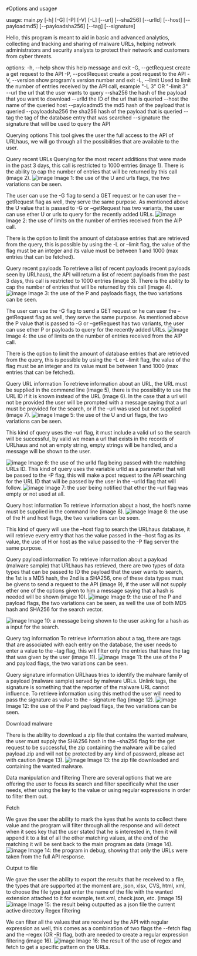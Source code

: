 `#`Options and usage`#`

usage: main.py [-h] [-G] [-P] [-V] [-L] [--url] [--sha256] [--urlId]
                  [--host] [--payloadmd5] [--payloadsha256] [--tag]
                  [--signature]

Hello, this program is meant to aid in basic and advanced analytics,
collecting and tracking and sharing of malware URLs, helping network
administrators and security analysts to protect their network and customers
from cyber threats.

options:
  -h, --help          		 show this help message and exit
  -G, --getRequest	 create a get request to the API
  -P, --postRequest   	 create a post request to the API
  -V, --version        	show program's version number and exit
  -L, --limit         		Used to limit the number of entries received by the API
                       		call, example "-L 3" OR "-limit 3"
  --url                		the url that the user wants to query
  --sha256             	the hash of the payload that you want to download
  --urlId              		the ID of the url that is queried
  --host               		the name of the queried host
  --payloadmd5         	the md5 hash of the payload that is queried
  --payloadsha256      	the sha256 hash of the payload that is queried
  --tag                		the tag of the database entry that was searched
  --signature          	the signature that will be used to query the API



Querying options
This tool gives the user the full access to the API of URLhaus, we will go through all the possibilities that are available to the user.

Query recent URLs
Querying for the most recent additions that were made in the past 3 days, this call is restricted to 1000 entries (image 1).
There is the ability to cap the number of entries that will be returned by this call (image 2).
![image](https://github.com/benjamin77420/urlhausAPI/assets/66326085/466eb666-4b84-4a57-827f-5c4efb1e2fe0)
Image 1: the use of the U and urls flags, the two variations can be seen.

The user can use the -G flag to send a GET request or he can user the –getRequest flag as well, they serve the same purpose.
As mentioned above the U value that is passed to -G or –getRequest has two variants, the user can use ether U or urls to query for the recently added URLs.
![image](https://github.com/benjamin77420/urlhausAPI/assets/66326085/0fadc1b6-02a8-4cf1-a91f-00fa12c18d28)
Image 2: the use of limits on the number of entries received from the AIP call.

There is the option to limit the amount of database entries that are retrieved from the query, this is possible by using the -L or –limit flag, the value of the flag must be an integer and its value must be between 1 and 1000 (max entries that can be fetched).




Query recent payloads
To retrieve a list of recent payloads (recent payloads seen by URLhaus), the API will return a list of recent payloads from the past 3 days, this call is restricted to 1000 entries (image 3).
There is the ability to cap the number of entries that will be returned by this call (image 4).
![image](https://github.com/benjamin77420/urlhausAPI/assets/66326085/959091cf-18a8-4285-a140-80606dd40344)
Image 3: the use of the P and payloads flags, the two variations can be seen.

The user can use the -G flag to send a GET request or he can user the –getRequest flag as well, they serve the same purpose.
As mentioned above the P value that is passed to -G or –getRequest has two variants, the user can use ether P or payloads to query for the recently added URLs.
![image](https://github.com/benjamin77420/urlhausAPI/assets/66326085/44b10320-3bd0-435e-9a42-dddea7e08018)
Image 4: the use of limits on the number of entries received from the AIP call.

There is the option to limit the amount of database entries that are retrieved from the query, this is possible by using the -L or –limit flag, the value of the flag must be an integer and its value must be between 1 and 1000 (max entries that can be fetched).








Query URL information
To retrieve information about an URL, the URL must be supplied in the commend line (image 5), there is the possibility to use the URL ID if it is known instead of the URL (image 6).
In the case that a url will not be provided the user will be prompted with a message saying that a url must be provided for the search, or if the –url was used but not supplied (image 7).
![image](https://github.com/benjamin77420/urlhausAPI/assets/66326085/c99c247f-8ce5-4fe3-bf65-c4d477580259)
Image 5: the use of the U and url flags, the two variations can be seen.

This kind of query uses the –url flag, it must include a valid url so the search will be successful, by valid we mean a url that exists in the records of URLhaus and not an empty string, empty strings will be handled, and a message will be shown to the user.

![image](https://github.com/benjamin77420/urlhausAPI/assets/66326085/d3609003-8306-4a2b-98bc-584468dafb10) 
Image 6: the use of the urlId flag being passed with the matching URLs ID.
This kind of query uses the variable urlId as a parameter that will be passed to the -P flag, this will make a post request to the API searching for the URL ID that will be passed by the user in the –urlId flag that will follow.
![image](https://github.com/benjamin77420/urlhausAPI/assets/66326085/c07733c0-0bad-41f5-81a0-0ca3ebca70a3)
Image 7: the user being notified that ether the –url flag was empty or not used at all.





Query host information
To retrieve information about a host, the host’s name must be supplied in the command line (image 8).
![image](https://github.com/benjamin77420/urlhausAPI/assets/66326085/7dbb112e-52e1-4c16-b707-64bb4a39f566)
Image 8: the use of the H and host flags, the two variations can be seen.

This kind of query will use the –host flag to search the URLhaus database, it will retrieve every entry that has the value passed in the –host flag as its value, the use of H or host as the value passed to the -P flag server the same purpose.

Query payload information
To retrieve information about a payload (malware sample) that URLhaus has retrieved, there are two types of data types that can be passed to ID the payload that the user wants to search, the 1st is a MD5 hash, the 2nd is a SHA256, one of these data types must be givens to send a request to the API (image 9), if the user will not supply ether one of the options given to him a message saying that a hash is needed will be shown (image 10).
![image](https://github.com/benjamin77420/urlhausAPI/assets/66326085/99d31e1c-c4dd-4aeb-895a-5712f34525d7)
Image 9: the use of the P and payload flags, the two variations can be seen, as well the use	   of both MD5 hash and SHA256 for the search vector.

![image](https://github.com/benjamin77420/urlhausAPI/assets/66326085/d84ac9e8-0b92-46a2-a8f5-bdc59c59a6a9)
Image 10: a message being shown to the user asking for a hash as a input for the search.

Query tag information
To retrieve information about a tag, there are tags that are associated with each entry on the database, the user needs to enter a value to the –tag flag, this will filter only the entries that have the tag that was given by the user (image 11).
![image](https://github.com/benjamin77420/urlhausAPI/assets/66326085/f4eaffad-0ff1-4fbb-ae92-6428996afc28)
Image 11: the use of the P and payload flags, the two variations can be seen.



Query signature information
URLhaus tries to identify the malware family of a payload (malware sample) served by malware URLs.
Unlink tags, the signature is something that the reporter of the malware URL cannot influence. To retrieve information using this method the user will need to pass the signature as value to the – signature flag (image 12).
![image](https://github.com/benjamin77420/urlhausAPI/assets/66326085/36897b99-ab6e-4950-8b34-5ef69e976786)
Image 12: the use of the P and payload flags, the two variations can be seen.

Download malware

There is the ability to download a zip file that contains the wanted malware, the user must supply the SHA256 hash in the –sha256 flag for the get request to be successful, the zip containing the malware will be called payload.zip and will not be protected by any kind of password, please act with caution (image 13).
![image](https://github.com/benjamin77420/urlhausAPI/assets/66326085/fbcf1995-2d93-4e40-85de-f4a88260adc0)
Image 13: the zip file downloaded and containing the wanted malware.


Data manipulation and filtering
There are several options that we are offering the user to focus its search and filter specifically what the user needs, ether using the key to the value or using regular expressions in order to filter them out.

Fetch

We gave the user the ability to mark the kyes that he wants to collect there value and the program will filter through all the response and will detect when it sees key that the user stated that he is interested in, then it will append it to a list of all the other matching values, at the end of the matching it will be sent back to the main program as data (image 14).
![image](https://github.com/benjamin77420/urlhausAPI/assets/66326085/4a6ca412-fc8b-4d43-9f9d-66d633a2b02d)
Image 14: the program in debug, showing that only the URLs were taken from the full API response.

Output to file

We gave the user the ability to export the results that he received to a file, the types that are supported at the moment are, json, xlsx, CVS, html, xml, to choose the file type just enter the name of the file with the wanted extension attached to it for example, test.xml, check.json, etc. (image 15)
![image](https://github.com/benjamin77420/urlhausAPI/assets/66326085/8040934b-e3c3-4d2e-a6cb-e5fc05b0191f)
Image 15: the result being outputted as a json file the current active directory
Regex filtering

We can filter all the values that are received by the API with regular expression as well, this comes as a combination of two flags the --fetch flag and the –regex (OR -R) flag, both are needed to create a regular expression filtering (image 16).
![image](https://github.com/benjamin77420/urlhausAPI/assets/66326085/f3c9c67d-c1a5-47ca-ac05-057597820a28)
Image 16: the result of the use of regex and fetch to get a specific pattern on the URLs.




